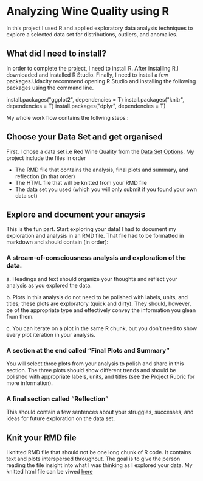 # Analyzing Wine Quality using R
In this project I used R and applied exploratory data analysis techniques to explore a selected data set for distributions, outliers,
and anomalies.

## What did I need to install?
In order to complete the project, I need to install R. After installing R,I downloaded and installed R Studio.
Finally, I need to install a few packages.Udacity recommend opening R Studio and installing the following packages using
the command line.


install.packages("ggplot2", dependencies = T) 
install.packages("knitr", dependencies = T)
install.packages("dplyr", dependencies = T)

My whole work flow contains the follwing steps :

##  Choose your Data Set and get organised
First, I chose a data set i.e Red Wine Quality from the [Data Set Options](https://docs.google.com/document/d/1qEcwltBMlRYZT-l699-71TzInWfk4W9q5rTCSvDVMpc/pub?embedded=true).
My project include the files in order

* The RMD file that contains the analysis, final plots and summary, and reflection (in that order)
* The HTML file that will be knitted from your RMD file
* The data set you used (which you will only submit if you found your own data set)

## Explore and document your anaysis

This is the fun part. Start exploring your data!
I had to document my exploration and analysis in an RMD file. That file had to be formatted in markdown and should contain (in order):

### A stream-of-consciousness analysis and exploration of the data.

a. Headings and text should organize your thoughts and reflect your analysis as you explored the data.

b. Plots in this analysis do not need to be polished with labels, units, and titles; these plots are exploratory (quick and dirty).
They should, however, be of the appropriate type and effectively convey the information you glean from them.

c. You can iterate on a plot in the same R chunk, but you don’t need to show every plot iteration in your analysis.
### A section at the end called “Final Plots and Summary”

You will select three plots from your analysis to polish and share in this section. The three plots should show different trends and
should be polished with appropriate labels, units, and titles (see the Project Rubric for more information).

### A final section called “Reflection”

This should contain a few sentences about your struggles, successes, and ideas for future exploration on the data set.

## Knit your RMD file
I knitted RMD file that should not be one long chunk of R code. It contains text and plots interspersed throughout. The goal is to give
the person reading the file insight into what I was thinking as I explored your data. My knitted html file can be viwed [here](http://htmlpreview.github.io/?https://github.com/kamal11k/Analyzing-Wine-Quality-using-R/blob/master/projectTemplate.html)

